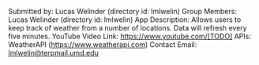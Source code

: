Submitted by: Lucas Welinder (directory id: lmlwelin)
Group Members: Lucas Welinder (directory id: lmlwelin)
App Description: Allows users to keep track of weather from a number of locations. Data will refresh every five minutes.
YouTube Video Link: https://www.youtube.com/[TODO]
APIs: WeatherAPI (https://www.weatherapi.com)
Contact Email:  lmlwelin@terpmail.umd.edu